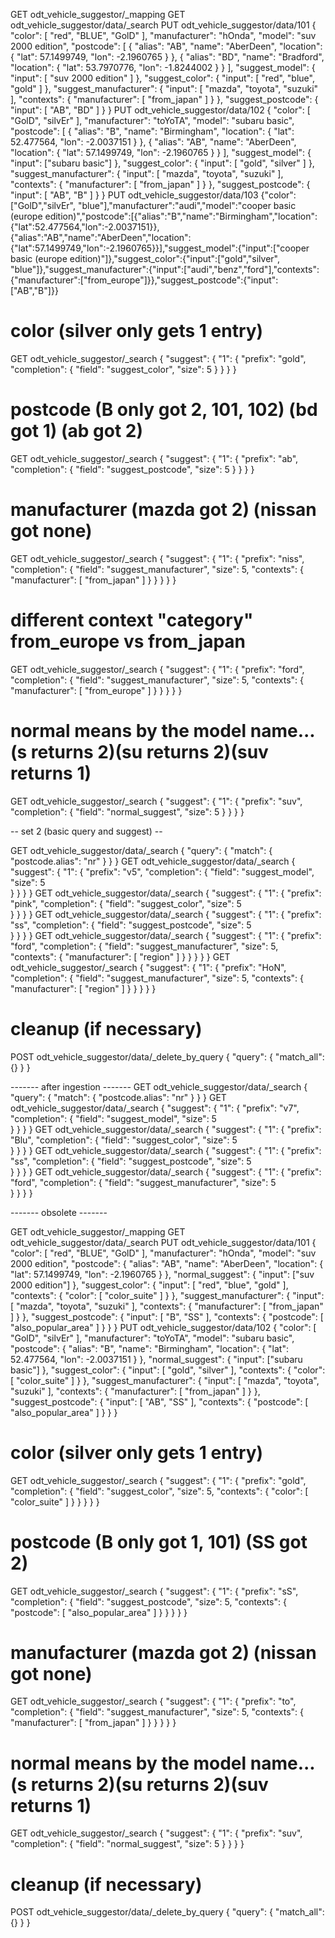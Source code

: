 
GET odt_vehicle_suggestor/_mapping
GET odt_vehicle_suggestor/data/_search
PUT odt_vehicle_suggestor/data/101
{
  "color": [
    "red",
    "BLUE",
    "GolD"
  ],
  "manufacturer": "hOnda",
  "model": "suv 2000 edition",
  "postcode": [
    {
      "alias": "AB",
      "name": "AberDeen",
      "location": {
        "lat": 57.1499749,
        "lon": -2.1960765
      }
    },
    {
      "alias": "BD",
      "name": "Bradford",
      "location": {
        "lat": 53.7970776,
        "lon": -1.8244002
      }
    }
  ],
  "suggest_model": {
    "input": [
      "suv 2000 edition"
    ]
  },
  "suggest_color": {
    "input": [
      "red",
      "blue",
      "gold"
    ]
  },
  "suggest_manufacturer": {
    "input": [
      "mazda",
      "toyota",
      "suzuki"
    ],
    "contexts": {
      "manufacturer": [
        "from_japan"
      ]
    }
  },
  "suggest_postcode": {
    "input": [
      "AB",
      "BD"
    ]
  }
}
PUT odt_vehicle_suggestor/data/102
{
  "color": [ "GolD", "silvEr" ],
  "manufacturer": "toYoTA",
  "model": "subaru basic",
  "postcode": [
    {
      "alias": "B",
      "name": "Birmingham",
      "location": {
        "lat": 52.477564, 
        "lon": -2.0037151
      }
    },
    {
      "alias": "AB",
      "name": "AberDeen",
      "location": {
        "lat": 57.1499749,
        "lon": -2.1960765
      }
    }
  ],
  "suggest_model": {
    "input": ["subaru basic"]
  },
  "suggest_color": {
    "input": [ "gold", "silver" ]
  },
  "suggest_manufacturer": {
    "input": [ "mazda", "toyota", "suzuki" ],
    "contexts": {
      "manufacturer": [ "from_japan" ]
    }
  },
  "suggest_postcode": {
    "input": [ "AB", "B" ]
  }
}
PUT odt_vehicle_suggestor/data/103
{"color":["GolD","silvEr", "blue"],"manufacturer":"audi","model":"cooper basic (europe edition)","postcode":[{"alias":"B","name":"Birmingham","location":{"lat":52.477564,"lon":-2.0037151}},{"alias":"AB","name":"AberDeen","location":{"lat":57.1499749,"lon":-2.1960765}}],"suggest_model":{"input":["cooper basic (europe edition)"]},"suggest_color":{"input":["gold","silver", "blue"]},"suggest_manufacturer":{"input":["audi","benz","ford"],"contexts":{"manufacturer":["from_europe"]}},"suggest_postcode":{"input":["AB","B"]}}

# color (silver only gets 1 entry)
GET odt_vehicle_suggestor/_search
{
  "suggest": {
    "1": {
      "prefix": "gold",
      "completion": {
        "field": "suggest_color",
        "size": 5
      }
    }
  }
}
# postcode (B only got 2, 101, 102) (bd got 1) (ab got 2)
GET odt_vehicle_suggestor/_search
{
  "suggest": {
    "1": {
      "prefix": "ab",
      "completion": {
        "field": "suggest_postcode",
        "size": 5
      }
    }
  }
}
# manufacturer (mazda got 2) (nissan got none)
GET odt_vehicle_suggestor/_search
{
  "suggest": {
    "1": {
      "prefix": "niss",
      "completion": {
        "field": "suggest_manufacturer",
        "size": 5,
        "contexts": {
          "manufacturer": [ "from_japan" ]
        }
      }
    }
  }
}
# different context "category" from_europe vs from_japan
GET odt_vehicle_suggestor/_search
{
  "suggest": {
    "1": {
      "prefix": "ford",
      "completion": {
        "field": "suggest_manufacturer",
        "size": 5,
        "contexts": {
          "manufacturer": [ "from_europe" ]
        }
      }
    }
  }
}
# normal means by the model name... (s returns 2)(su returns 2)(suv returns 1)
GET odt_vehicle_suggestor/_search
{
  "suggest": {
    "1": {
      "prefix": "suv",
      "completion": {
        "field": "normal_suggest",
        "size": 5
      }
    }
  }
}

-- set 2 (basic query and suggest) --

GET odt_vehicle_suggestor/data/_search
{
  "query": {
    "match": {
      "postcode.alias": "nr"
    }
  }
}
GET odt_vehicle_suggestor/data/_search
{
  "suggest": {
    "1": {
      "prefix": "v5",
      "completion": {
        "field": "suggest_model",
        "size": 5  
      }
    }
  }
}
GET odt_vehicle_suggestor/data/_search
{
  "suggest": {
    "1": {
      "prefix": "pink",
      "completion": {
        "field": "suggest_color",
        "size": 5  
      }
    }
  }
}
GET odt_vehicle_suggestor/data/_search
{
  "suggest": {
    "1": {
      "prefix": "ss",
      "completion": {
        "field": "suggest_postcode",
        "size": 5  
      }
    }
  }
}
GET odt_vehicle_suggestor/data/_search
{
  "suggest": {
    "1": {
      "prefix": "ford",
      "completion": {
        "field": "suggest_manufacturer",
        "size": 5,
        "contexts": {
          "manufacturer": [
            "region"
          ]
        }
      }
    }
  }
}
GET odt_vehicle_suggestor/_search
{
  "suggest": {
    "1": {
      "prefix": "HoN",
      "completion": {
        "field": "suggest_manufacturer",
        "size": 5,
        "contexts": {
          "manufacturer": [ "region" ]
        }
      }
    }
  }
}


# cleanup (if necessary)
POST odt_vehicle_suggestor/data/_delete_by_query
{
  "query": {
    "match_all": {}
  }
}


------- after ingestion -------
GET odt_vehicle_suggestor/data/_search
{
  "query": {
    "match": {
      "postcode.alias": "nr"
    }
  }
}
GET odt_vehicle_suggestor/data/_search
{
  "suggest": {
    "1": {
      "prefix": "v7",
      "completion": {
        "field": "suggest_model",
        "size": 5  
      }
    }
  }
}
GET odt_vehicle_suggestor/data/_search
{
  "suggest": {
    "1": {
      "prefix": "Blu",
      "completion": {
        "field": "suggest_color",
        "size": 5  
      }
    }
  }
}
GET odt_vehicle_suggestor/data/_search
{
  "suggest": {
    "1": {
      "prefix": "ss",
      "completion": {
        "field": "suggest_postcode",
        "size": 5  
      }
    }
  }
}
GET odt_vehicle_suggestor/data/_search
{
  "suggest": {
    "1": {
      "prefix": "ford",
      "completion": {
        "field": "suggest_manufacturer",
        "size": 5  
      }
    }
  }
}

------- obsolete -------

GET odt_vehicle_suggestor/_mapping
GET odt_vehicle_suggestor/data/_search
PUT odt_vehicle_suggestor/data/101
{
  "color": [ "red", "BLUE", "GolD" ],
  "manufacturer": "hOnda",
  "model": "suv 2000 edition",
  "postcode": {
    "alias": "AB",
    "name": "AberDeen",
    "location": {
      "lat": 57.1499749, 
      "lon": -2.1960765
    }
  },
  "normal_suggest": {
    "input": ["suv 2000 edition"]
  },
  "suggest_color": {
    "input": [ "red", "blue", "gold" ],
    "contexts": {
      "color": [ "color_suite" ]
    }
  },
  "suggest_manufacturer": {
    "input": [ "mazda", "toyota", "suzuki" ],
    "contexts": {
      "manufacturer": [ "from_japan" ]
    }
  },
  "suggest_postcode": {
    "input": [ "B", "SS" ],
    "contexts": {
      "postcode": [ "also_popular_area" ]
    }
  }
}
PUT odt_vehicle_suggestor/data/102
{
  "color": [ "GolD", "silvEr" ],
  "manufacturer": "toYoTA",
  "model": "subaru basic",
  "postcode": {
    "alias": "B",
    "name": "Birmingham",
    "location": {
      "lat": 52.477564, 
      "lon": -2.0037151
    }
  },
  "normal_suggest": {
    "input": ["subaru basic"]
  },
  "suggest_color": {
    "input": [ "gold", "silver" ],
    "contexts": {
      "color": [ "color_suite" ]
    }
  },
  "suggest_manufacturer": {
    "input": [ "mazda", "toyota", "suzuki" ],
    "contexts": {
      "manufacturer": [ "from_japan" ]
    }
  },
  "suggest_postcode": {
    "input": [ "AB", "SS" ],
    "contexts": {
      "postcode": [ "also_popular_area" ]
    }
  }
}
# color (silver only gets 1 entry)
GET odt_vehicle_suggestor/_search
{
  "suggest": {
    "1": {
      "prefix": "gold",
      "completion": {
        "field": "suggest_color",
        "size": 5,
        "contexts": {
          "color": [ "color_suite" ]
        }
      }
    }
  }
}
# postcode (B only got 1, 101) (SS got 2)
GET odt_vehicle_suggestor/_search
{
  "suggest": {
    "1": {
      "prefix": "sS",
      "completion": {
        "field": "suggest_postcode",
        "size": 5,
        "contexts": {
          "postcode": [ "also_popular_area" ]
        }
      }
    }
  }
}
# manufacturer (mazda got 2) (nissan got none)
GET odt_vehicle_suggestor/_search
{
  "suggest": {
    "1": {
      "prefix": "to",
      "completion": {
        "field": "suggest_manufacturer",
        "size": 5,
        "contexts": {
          "manufacturer": [ "from_japan" ]
        }
      }
    }
  }
}
# normal means by the model name... (s returns 2)(su returns 2)(suv returns 1)
GET odt_vehicle_suggestor/_search
{
  "suggest": {
    "1": {
      "prefix": "suv",
      "completion": {
        "field": "normal_suggest",
        "size": 5
      }
    }
  }
}


# cleanup (if necessary)
POST odt_vehicle_suggestor/data/_delete_by_query
{
  "query": {
    "match_all": {}
  }
}
